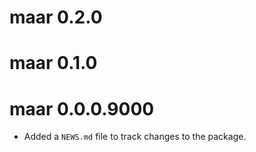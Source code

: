 # maar 0.2.0

# maar 0.1.0

# maar 0.0.0.9000

* Added a `NEWS.md` file to track changes to the package.
